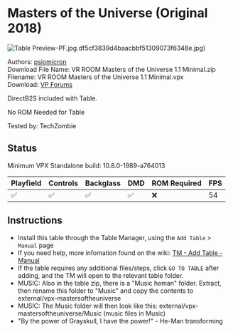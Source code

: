 # Masters of the Universe (Original 2018)

![Table Preview](../../images/vpx-mastersoftheuniverse.jpg)-PF.jpg.df5cf3839d4baacbbf51309073f6348e.jpg)

Authors: [psiomicron](https://vpuniverse.com/profile/34108-psiomicron/)  
Download File Name: VR ROOM Masters of the Universe 1.1 Minimal.zip  
Filename: VR ROOM Masters of the Universe 1.1 Minimal.vpx  
Download: [VP Forums](https://vpuniverse.com/files/file/6075-vr-room-masters-of-the-universe-minimal/)

DirectB2S included with Table.

No ROM Needed for Table

Tested by: TechZombie

## Status 

Minimum VPX Standalone build: 10.8.0-1989-a764013

| Playfield | Controls | Backglass | DMD | ROM Required | FPS | 
|-----------|----------|-----------|-----|--------------|-----|
| :white_check_mark: | :white_check_mark: | :white_check_mark: | :white_check_mark: | :x: | 54 |

## Instructions

- Install this table through the Table Manager, using the `Add Table` > `Manual` page
- If you need help, more infomation found on the wiki: [TM - Add Table - Manual](https://github.com/LegendsUnchained/vpx-standalone-alp4k/wiki/%5B04%5D-%F0%9F%A7%A1-TM-%E2%80%90-Other-Features#add-table---manual)
- If the table requires any additional files/steps, click `GO TO TABLE` after adding, and the TM will open to the relevant table folder.
- MUSIC: Also in the table zip, there is a "Music heman" folder. Extract, then rename this folder to "Music" and copy the contents to external/vpx-mastersoftheuniverse
- MUSIC: The Music folder will then look like this: external/vpx-mastersoftheuniverse/Music (music files in Music)
- "By the power of Grayskull, I have the power!" - He-Man transforming


